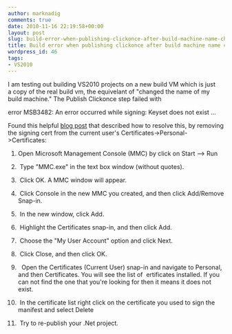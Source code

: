 ```yaml
---
author: marknadig
comments: true
date: 2010-11-16 22:19:58+00:00
layout: post
slug: build-error-when-publishing-clickonce-after-build-machine-name-changes
title: Build error when publishing clickonce after build machine name changes
wordpress_id: 46
tags:
- VS2010
---
```


I am testing out building VS2010 projects on a new build VM which is just a copy of the real build vm, the equivelant of "changed the name of my build machine." The Publish Clickonce step failed with 

error MSB3482: An error occurred while signing: Keyset does not exist ...

Found this helpful [blog post](http://itdevcorner.blogspot.com/2008/10/keyset-does-not-exist.html) that described how to resolve this, by removing the signing cert from the current user's Certificates->Personal->Certificates:

  1. Open Microsoft Management Console (MMC) by click on Start --> Run

  2.  Type "MMC.exe" in the text box window (without quotes).


  3.  Click OK. A MMC window will appear.


  4.  Click Console in the new MMC you created, and then click Add/Remove Snap-in.


  5.  In the new window, click Add.


  6.  Highlight the Certificates snap-in, and then click Add.


  7.  Choose the "My User Account" option and click Next.


  8.  Click Close, and then click OK.


  9.   Open the Certificates (Current User) snap-in and navigate to Personal, and then Certificates. You will see the list of  ertificates installed. If you can not find the one that you're looking for then it means it does not exist.


  10.  In the certificate list right click on the certificate you used to sign the manifest and select Delete


  11.  Try to re-publish your .Net project.
  

